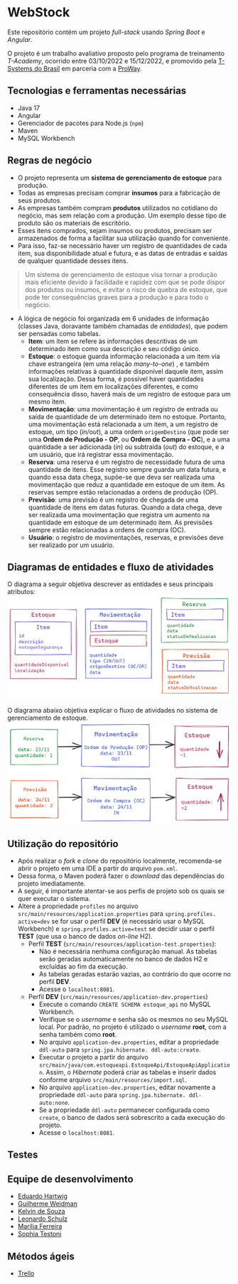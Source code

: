 # WebStock 

Este repositório contém um projeto *full-stack* usando *Spring Boot* e *Angular*.

O projeto é um trabalho avaliativo proposto pelo programa de treinamento *T-Academy*, ocorrido entre 
03/10/2022 e 15/12/2022, e promovido pela [T-Systems do Brasil](https://www.t-systems.com/br/pt) em parceria com a [ProWay](https://www.proway.com.br/).

## Tecnologias e ferramentas necessárias
- Java 17
- Angular
- Gerenciador de pacotes para Node.js (`npm`)
- Maven
- MySQL Workbench

## Regras de negócio
- O projeto representa um **sistema de gerenciamento de estoque** para produção.
- Todas as empresas precisam comprar **insumos** para a fabricação de seus produtos.
- As empresas também compram **produtos** utilizados no cotidiano do negócio, mas sem relação com a 
  produção. Um exemplo desse tipo de produto são os materiais de escritório.
- Esses itens comprados, sejam insumos ou produtos, precisam ser armazenados de forma a facilitar sua utilização 
  quando for conveniente.
- Para isso, faz-se necessário haver um registro de quantidades de cada item, sua disponibilidade atual e futura, e as 
  datas de 
  entradas e saídas de qualquer quantidade desses itens.
> Um sistema de gerenciamento de estoque visa tornar a produção mais eficiente devido à facilidade e 
> rapidez com que se pode  dispor dos produtos ou insumos, e evitar o risco de quebra de estoque, que pode ter consequências 
> graves para a produção e para todo o negócio.
- A lógica de negócio foi organizada em 6 unidades de informação (classes Java, doravante também chamadas de 
  *entidades*), que podem ser pensadas como tabelas.
  - **Item**: um item se refere às informações descritivas de um determinado item como sua descrição e seu código único.
  - **Estoque**: o estoque guarda informação relacionada a um item via chave estrangeira (em uma relação *many-to-one*)
    , e também informações relativas à quantidade disponível daquele item, assim sua localização. Dessa forma, é possível 
    haver quantidades diferentes de um item em localizações diferentes, e como consequência disso, haverá mais de um 
    registro de estoque para um mesmo item. 
  - **Movimentação**: uma movimentação é um registro de entrada ou saída de quantidade de um determinado item no 
    estoque.
    Portanto, uma movimentação está relacionada a um item, a um registro de estoque, um tipo (*in/out*), a uma ordem 
    `origemDestino` (que pode ser uma **Ordem de Produção - OP**, ou **Ordem de Compra - OC**), e a uma quantidade a 
    ser adicionada (*in*) ou subtraída (*out*) do estoque, e a um usuário, que irá registrar essa movimentação.
  - **Reserva**: uma reserva é um registro de necessidade futura de uma quantidade de itens. Esse registro sempre 
    guarda 
    um data futura, e quando essa data chega, supõe-se que deva ser realizada uma movimentação que reduz a 
    quantidade em estoque de um item. As reservas sempre estão relacionadas a ordens de produção (OP). 
  - **Previsão**: uma previsão é um registro de chegada de uma quantidade de itens em datas futuras. Quando a data 
    chega, deve ser realizada uma movimentação que registra um aumento na quantidade em estoque de um determinado item. As 
    previsões sempre estão relacionadas a ordens de compra (OC).
  - **Usuário**: o registro de movimentações, reservas, e previsões deve ser realizado por um usuário.
   
## Diagramas de entidades e fluxo de atividades

O diagrama a seguir objetiva descrever as entidades e seus principais atributos:
![Entidades com seus principais atributos](/imagens/excalidraw-entidades.png)

O diagrama abaixo objetiva explicar o fluxo de atividades no sistema de gerenciamento de estoque.
![Fluxo de atividade WebStock](/imagens/excalidraw-fluxo.png)

## Utilização do repositório
- Após realizar o *fork* e *clone* do repositório localmente, recomenda-se abrir o projeto em uma IDE a partir do 
  arquivo `pom.xml`.
- Dessa forma, o Maven poderá fazer o *download* das dependências do projeto imediatamente.
- A seguir, é importante atentar-se aos perfis de projeto sob os quais se quer executar o sistema.
- Altere a propriedade `profiles` no arquivo `src/main/resources/application.properties` para `spring.profiles.
  active=dev` se for usar o perfil **DEV** (é necessário usar o MySQL Workbench) e `spring.profiles.active=test` 
  se decidir usar o perfil **TEST** (que usa o banco de dados *on-line* H2).
  - Perfil **TEST** (`src/main/resources/application-test.properties`):
    - Não é necessária nenhuma configuração manual. As tabelas serão geradas automaticamente no banco de dados H2 e
      excluídas ao fim da execução.
    - As tabelas geradas estarão vazias, ao contrário do que ocorre no perfil **DEV**.
    - Acesse o `localhost:8081`.
  - Perfil **DEV** (`src/main/resources/application-dev.properties`)
    - Execute o comando `CREATE SCHEMA estoque_api` no MySQL Workbench.
    - Verifique se o *username* e senha são os mesmos no seu MySQL local. Por padrão, no projeto é utilizado o 
      *username* **root**, com a senha também como **root**.
    - No arquivo `application-dev.properties`, editar a propriedade `ddl-auto` para `spring.jpa.hibernate.
      ddl-auto:create`.
    - Executar o projeto a partir do arquivo `src/main/java/com.estoqueapi.EstoqueApi/EstoqueApiApplication`. Assim, 
      o *Hibernate* poderá criar as tabelas e inserir dados conforme arquivo `src/main/resources/import.sql`.
    - No arquivo `application-dev.properties`, editar novamente a propriedade `ddl-auto` para `spring.jpa.hibernate.
      ddl-auto:none`.
    - Se a propriedade `ddl-auto` permanecer configurada como `create`, o banco de dados será sobrescrito a cada 
      execução do projeto.
    - Acesse o `localhost:8081`.

## Testes


## Equipe de desenvolvimento
- [Eduardo Hartwig](https://github.com/TheHirozuki)
- [Guilherme Weidman](https://github.com/gwdmnn)
- [Kelvin de Souza](https://github.com/ksouza08)
- [Leonardo Schulz](https://github.com/leonardowschulz)
- [Marília Ferreira](https://github.com/miachafer)
- [Sophia Testoni](https://github.com/SophiaTestoni)

## Métodos ágeis
- [Trello](https://trello.com/b/BPdDDJ6o/tcc-t-academy)


